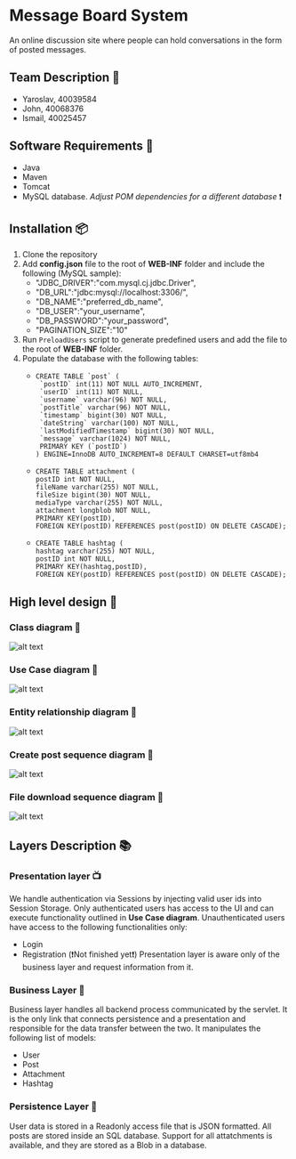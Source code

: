 # Message Board System
An online discussion site where people can hold conversations in the form of posted messages.

## Team Description 👬
- Yaroslav, 40039584
- John, 40068376
- Ismail, 40025457

## Software Requirements 📜
- Java
- Maven
- Tomcat
- MySQL database. _Adjust POM dependencies for a different database_ ❗ 

## Installation 📦
1. Clone the repository
2. Add __config.json__ file to the root of __WEB-INF__ folder and include the following (MySQL sample):
    - "JDBC_DRIVER":"com.mysql.cj.jdbc.Driver",
    - "DB_URL":"jdbc:mysql://localhost:3306/",
    - "DB_NAME":"preferred_db_name",
    - "DB_USER":"your_username",
    - "DB_PASSWORD":"your_password",
    - "PAGINATION_SIZE":"10"
3. Run `PreloadUsers` script to generate predefined users and add the file to the root of __WEB-INF__ folder.
4. Populate the database with the following tables:
    - ```
      CREATE TABLE `post` (
       `postID` int(11) NOT NULL AUTO_INCREMENT,
       `userID` int(11) NOT NULL,
       `username` varchar(96) NOT NULL,
       `postTitle` varchar(96) NOT NULL,
       `timestamp` bigint(30) NOT NULL,
       `dateString` varchar(100) NOT NULL,
       `lastModifiedTimestamp` bigint(30) NOT NULL,
       `message` varchar(1024) NOT NULL,
       PRIMARY KEY (`postID`)
      ) ENGINE=InnoDB AUTO_INCREMENT=8 DEFAULT CHARSET=utf8mb4
      ```
    - ```
      CREATE TABLE attachment (
      postID int NOT NULL,
      fileName varchar(255) NOT NULL,
      fileSize bigint(30) NOT NULL,
      mediaType varchar(255) NOT NULL,
      attachment longblob NOT NULL,
      PRIMARY KEY(postID),
      FOREIGN KEY(postID) REFERENCES post(postID) ON DELETE CASCADE);
      ```
    - ```
      CREATE TABLE hashtag (
      hashtag varchar(255) NOT NULL,
      postID int NOT NULL,
      PRIMARY KEY(hashtag,postID),
      FOREIGN KEY(postID) REFERENCES post(postID) ON DELETE CASCADE);
      ```

## High level design 🚧

### Class diagram 📕
![alt text](https://presentation-387.s3.amazonaws.com/Class+diagram.png)

### Use Case diagram 📗
![alt text](https://presentation-387.s3.amazonaws.com/Use+Case+diagram.png)

### Entity relationship diagram 📘
![alt text](https://presentation-387.s3.amazonaws.com/ER+diagram.png)

### Create post sequence diagram 📔
![alt text](https://presentation-387.s3.amazonaws.com/Create+post+diagram.png)

### File download sequence diagram 📙 
![alt text](https://presentation-387.s3.amazonaws.com/Download+diagram.png)

## Layers Description 📚

### Presentation layer 📺
We handle authentication via Sessions by injecting valid user ids into Session Storage.
Only authenticated users has access to the UI and can execute functionality outlined in __Use Case diagram__.
Unauthenticated users have access to the following functionalities only:
- Login
- Registration (❗Not finished yet❗)
Presentation layer is aware only of the business layer and request information from it.

### Business Layer 🧠
Business layer handles all backend process communicated by the servlet. 
It is the only link that connects persistence and a presentation and responsible for the data transfer between the two.
It manipulates the following list of models:
- User
- Post
- Attachment
- Hashtag

### Persistence Layer 📝
User data is stored in a Readonly access file that is JSON formatted.
All posts are stored inside an SQL database.
Support for all attatchments is available, and they are stored as a Blob in a database.
